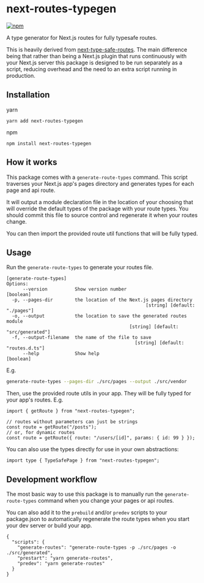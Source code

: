 # next-routes-typegen

[![npm](https://img.shields.io/npm/v/next-routes-typegen)](https://www.npmjs.com/package/next-routes-typegen)

A type generator for Next.js routes for fully typesafe routes.

This is heavily derived from [next-type-safe-routes][next-type-safe-routes]. The main difference being that rather than being a Next.js plugin that runs continuously with your Next.js server this package is designed to be run separately as a script, reducing overhead and the need to an extra script running in production.

## Installation

yarn

```
yarn add next-routes-typegen
```

npm

```
npm install next-routes-typegen
```

## How it works

This package comes with a `generate-route-types` command. This script traverses your Next.js app's pages directory and generates types for each page and api route.

It will output a module declaration file in the location of your choosing that will override the default types of the package with your route types. You should commit this file to source control and regenerate it when your routes change.

You can then import the provided route util functions that will be fully typed.

## Usage

Run the `generate-route-types` to generate your routes file.

```
[generate-route-types]
Options:
      --version          Show version number                           [boolean]
  -p, --pages-dir        the location of the Next.js pages directory
                                                   [string] [default: "./pages"]
  -o, --output           the location to save the generated routes module
                                             [string] [default: "src/generated"]
  -f, --output-filename  the name of the file to save
                                               [string] [default: "routes.d.ts"]
      --help             Show help                                     [boolean]
```

E.g.

```bash
generate-route-types --pages-dir ./src/pages --output ./src/vendor
```

Then, use the provided route utils in your app. They will be fully typed for your app's routes. E.g.

```tsx
import { getRoute } from "next-routes-typegen";

// routes without parameters can just be strings
const route = getRoute("/posts");
// or, for dynamic routes
const route = getRoute({ route: "/users/[id]", params: { id: 99 } });
```

You can also use the types directly for use in your own abstractions:

```tsx
import type { TypeSafePage } from "next-routes-typegen";
```

## Development workflow

The most basic way to use this package is to manually run the `generate-route-types` command when you change your pages or api routes.

You can also add it to the `prebuild` and/or `predev` scripts to your package.json to automatically regenerate the route types when you start your dev server or build your app.

```
{
  "scripts": {
    "generate-routes": "generate-route-types -p ./src/pages -o ./src/generated",
    "prestart": "yarn generate-routes",
    "predev": "yarn generate-routes"
  }
}
```

[next-type-safe-routes]: https://github.com/ckastbjerg/next-type-safe-routes
